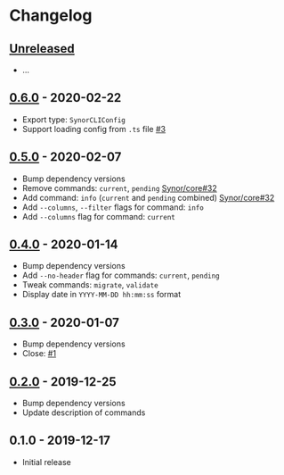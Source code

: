 # Changelog

## [Unreleased]

- ...

## [0.6.0] - 2020-02-22

- Export type: `SynorCLIConfig`
- Support loading config from `.ts` file [#3](https://github.com/Synor/cli/issues/3)

## [0.5.0] - 2020-02-07

- Bump dependency versions
- Remove commands: `current`, `pending` [Synor/core#32](https://github.com/Synor/core/issues/32)
- Add command: `info` (`current` and `pending` combined) [Synor/core#32](https://github.com/Synor/core/issues/32)
- Add `--columns`, `--filter` flags for command: `info`
- Add `--columns` flag for command: `current`

## [0.4.0] - 2020-01-14

- Bump dependency versions
- Add `--no-header` flag for commands: `current`, `pending`
- Tweak commands: `migrate`, `validate`
- Display date in `YYYY-MM-DD hh:mm:ss` format

## [0.3.0] - 2020-01-07

- Bump dependency versions
- Close: [#1](https://github.com/Synor/cli/issues/1)

## [0.2.0] - 2019-12-25

- Bump dependency versions
- Update description of commands

## 0.1.0 - 2019-12-17

- Initial release

[unreleased]: https://github.com/Synor/cli/compare/0.6.0...HEAD
[0.6.0]: https://github.com/Synor/cli/compare/0.5.0...0.6.0
[0.5.0]: https://github.com/Synor/cli/compare/0.4.0...0.5.0
[0.4.0]: https://github.com/Synor/cli/compare/0.3.0...0.4.0
[0.3.0]: https://github.com/Synor/cli/compare/0.2.0...0.3.0
[0.2.0]: https://github.com/Synor/cli/compare/0.1.0...0.2.0
